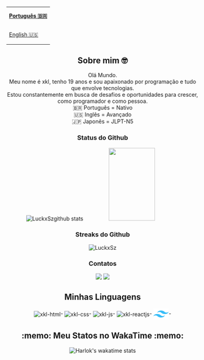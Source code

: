 <div align="center"> 
    <table align="top">
  <tr>
    <td height="43px">
      <b>
        <a href="README.md">Português 🇧🇷</a>
      </b>
    </td>
  </tr>
  <tr>
    <td height="43px">
      <a href="readme-en.md">English 🇺🇸</a>
    </td>
  </tr>
</table>
  <h2> Sobre mim 🤓 </h2> 
Olá Mundo.<br> Meu nome é xkl, tenho 19 anos e sou apaixonado por programação e tudo que envolve tecnologias.<br>
  Estou constantemente em busca de desafios e oportunidades para crescer, como programador e como pessoa.<br>
    🇧🇷 Português = Nativo <br>
  🇺🇸 Inglês = Avançado <br>
    🇯🇵 Japonês = JLPT-N5 

</div>
<h3 align="center"> Status do Github  </h3>  
<div align="center">  
  <img width="49%" height="190px" src="https://github-readme-stats.vercel.app/api?username=LuckxSz&show_icons=true&icon_color=bd93f9&hide_border=true&text_color=50fa7b&ring_color=50fa7b&title_color=e971b7&bg_color=00000000" alt="LuckxSzgithub stats" />
 
 <img width="49%" height="190px" src="https://github-readme-stats.vercel.app/api/top-langs/?username=LuckxSz&layout=compact&hide_border=true&title_color=e971b7&text_color=50fa7b&bg_color=00000000"/>
</div>
 
 <h3 align="center"> Streaks do Github  </h3>
 
<p align="center"><img src="https://github-readme-streak-stats.herokuapp.com?user=LuckxSz&theme=jolly&hide_border=true&border_radius=&date_format=j%20M%5B%20Y%5D&background=00000000&stroke=00000000&dates=BD93F9&ring=50fa7b&fire=50fa7b&currStreakNum=50fa7b&sideNums=50fa7b&currStreakLabel=e971b7&sideLabels=e971b7" alt="LuckxSz"/></p>  


 <div>  
   <h3 align="center"> Contatos </h3> 
</div>
  
<div align="center">  
  <a href = "https://wa.me/5522974055341" target="_blank"><img src="https://img.shields.io/badge/WhatsApp-25D366?style=for-the-badge&logo=whatsapp&logoColor=white" target="_blank"></a>
  <a href="https://www.linkedin.com/in/jos%C3%A9-lucas-souza-b61874218/" target="_blank"><img src="https://img.shields.io/badge/-LinkedIn-%230077B5?style=for-the-badge&logo=linkedin&logoColor=white" target="_blank"></a>
</div>

<div align="center">


<h2 align="center"> Minhas Linguagens   </h2>

 <img align="center" alt="xkl-html" height="30" width="40" src="https://cdn.jsdelivr.net/gh/devicons/devicon/icons/html5/html5-original.svg">-
  <img align="center" alt="xkl-css" height="30" width="40" src="https://cdn.jsdelivr.net/gh/devicons/devicon/icons/css3/css3-original.svg">-
  <img align="center" alt="xkl-js" height="30" width="40" src="https://cdn.jsdelivr.net/gh/devicons/devicon/icons/javascript/javascript-original.svg">-
    <img align="center" alt="xkl-reactjs" height="30" width="40" src="https://cdn.jsdelivr.net/gh/devicons/devicon/icons/react/react-original.svg">-
    <img align="center" alt="xkl-tailwind" height="30" width="40" src="https://github.com/devicons/devicon/blob/v2.15.1/icons/tailwindcss/tailwindcss-plain.svg">-
 


<h2 align = "center" > :memo: Meu Statos no WakaTime :memo: </h2>

![Harlok's wakatime stats](https://github-readme-stats.vercel.app/api/wakatime?username=LuckxSz)


</div>

